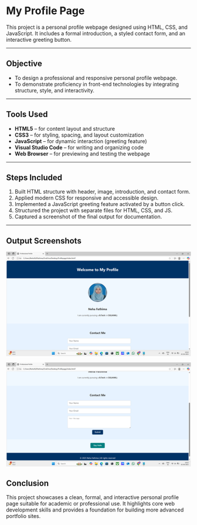 # My Profile Page

This project is a personal profile webpage designed using HTML, CSS, and JavaScript. It includes a formal introduction, a styled contact form, and an interactive greeting button.

---

##  Objective
- To design a professional and responsive personal profile webpage.
- To demonstrate proficiency in front-end technologies by integrating structure, style, and interactivity.

---

##  Tools Used
- **HTML5** – for content layout and structure
- **CSS3** – for styling, spacing, and layout customization
- **JavaScript** – for dynamic interaction (greeting feature)
- **Visual Studio Code** – for writing and organizing code
- **Web Browser** – for previewing and testing the webpage

---

## Steps Included
1. Built HTML structure with header, image, introduction, and contact form.
2. Applied modern CSS for responsive and accessible design.
3. Implemented a JavaScript greeting feature activated by a button click.
4. Structured the project with separate files for HTML, CSS, and JS.
5. Captured a screenshot of the final output for documentation.

---
## Output Screenshots


![Page Screenshot](scr1.png)

![Form Screenshot](scr2.png)


##  Conclusion
This project showcases a clean, formal, and interactive personal profile page suitable for academic or professional use. It highlights core web development skills and provides a foundation for building more advanced portfolio sites.
